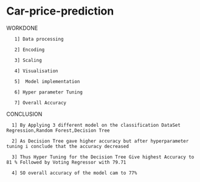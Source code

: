 # Car-price-prediction
WORKDONE

       1] Data processing
       
       2] Encoding
        
       3] Scaling
       
       4] Visualisation
       
       5]  Model implementation
       
       6] Hyper parameter Tuning
       
       7] Overall Accuracy

CONCLUSION

      1] By Applying 3 different model on the classification DataSet Regression,Random Forest,Decision Tree

      2] As Decision Tree gave higher accuracy but after hyperparameter tuning i conclude that the accuracy decreased

      3] Thus Hyper Tuning for the Decision Tree Give highest Accuracy to 81 % Followed by Voting Regressor with 79.71

      4] SO overall accuracy of the model cam to 77%

